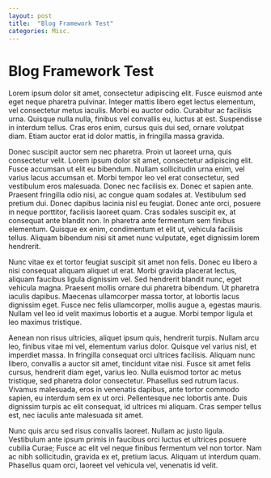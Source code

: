 ```yaml
---
layout: post
title:  "Blog Framework Test"
categories: Misc.
---
```

# Blog Framework Test

Lorem ipsum dolor sit amet, consectetur adipiscing elit. Fusce euismod ante eget neque pharetra pulvinar. Integer mattis libero eget lectus elementum, vel consectetur metus iaculis. Morbi eu auctor odio. Curabitur ac facilisis urna. Quisque nulla nulla, finibus vel convallis eu, luctus at est. Suspendisse in interdum tellus. Cras eros enim, cursus quis dui sed, ornare volutpat diam. Etiam auctor erat id dolor mattis, in fringilla massa gravida.

Donec suscipit auctor sem nec pharetra. Proin ut laoreet urna, quis consectetur velit. Lorem ipsum dolor sit amet, consectetur adipiscing elit. Fusce accumsan ut elit eu bibendum. Nullam sollicitudin urna enim, vel varius lacus accumsan et. Morbi tempor leo vel erat consectetur, sed vestibulum eros malesuada. Donec nec facilisis ex. Donec et sapien ante. Praesent fringilla odio nisi, ac congue quam sodales at. Vestibulum sed pretium dui. Donec dapibus lacinia nisl eu feugiat. Donec ante orci, posuere in neque porttitor, facilisis laoreet quam. Cras sodales suscipit ex, at consequat ante blandit non. In pharetra ante fermentum sem finibus elementum. Quisque ex enim, condimentum et elit ut, vehicula facilisis tellus. Aliquam bibendum nisi sit amet nunc vulputate, eget dignissim lorem hendrerit.

Nunc vitae ex et tortor feugiat suscipit sit amet non felis. Donec eu libero a nisi consequat aliquam aliquet ut erat. Morbi gravida placerat lectus, aliquam faucibus ligula dignissim vel. Sed hendrerit blandit nunc, eget vehicula magna. Praesent mollis ornare dui pharetra bibendum. Ut pharetra iaculis dapibus. Maecenas ullamcorper massa tortor, at lobortis lacus dignissim eget. Fusce nec felis ullamcorper, mollis augue a, egestas mauris. Nullam vel leo id velit maximus lobortis et a augue. Morbi tempor ligula et leo maximus tristique.

Aenean non risus ultricies, aliquet ipsum quis, hendrerit turpis. Nullam arcu leo, finibus vitae mi vel, elementum varius dolor. Quisque vel varius nisl, et imperdiet massa. In fringilla consequat orci ultrices facilisis. Aliquam nunc libero, convallis a auctor sit amet, tincidunt vitae nisi. Fusce sit amet felis cursus, hendrerit diam eget, varius leo. Nulla euismod tortor ac metus tristique, sed pharetra dolor consectetur. Phasellus sed rutrum lacus. Vivamus malesuada, eros in venenatis dapibus, ante tortor commodo sapien, eu interdum sem ex ut orci. Pellentesque nec lobortis ante. Duis dignissim turpis ac elit consequat, id ultrices mi aliquam. Cras semper tellus est, nec iaculis ante malesuada sit amet.

Nunc quis arcu sed risus convallis laoreet. Nullam ac justo ligula. Vestibulum ante ipsum primis in faucibus orci luctus et ultrices posuere cubilia Curae; Fusce ac elit vel neque finibus fermentum vel non tortor. Nam ac nibh sollicitudin, gravida ex et, pretium lacus. Aliquam ut interdum quam. Phasellus quam orci, laoreet vel vehicula vel, venenatis id velit.
